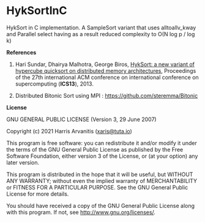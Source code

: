 # HykSortInC
HykSort in C implementation. A  SampleSort variant that uses alltoallv_kway and Parallel select having as a result reduced complexity to O(N log p / log k)

**References**

1. Hari Sundar, Dhairya Malhotra, George Biros, [HykSort: a new variant of hypercube quicksort on distributed memory architectures](http://dx.doi.org/10.1145/2464996.2465442), Proceedings of the 27th international ACM conference on international conference on supercomputing (**ICS13**), 2013. 

2. Distributed Bitonic Sort using MPI : https://github.com/steremma/Bitonic


**License**

GNU GENERAL PUBLIC LICENSE (Version 3, 29 June 2007)

Copyright (c) 2021 Harris Arvanitis (xaris@tuta.io)

This program is free software: you can redistribute it and/or modify it under the terms of the GNU General Public License as published by the Free Software Foundation, either version 3 of the License, or (at your option) any later version.

This program is distributed in the hope that it will be useful, but WITHOUT ANY WARRANTY; without even the implied warranty of MERCHANTABILITY or FITNESS FOR A PARTICULAR PURPOSE. See the GNU General Public License for more details.

You should have received a copy of the GNU General Public License along with this program. If not, see http://www.gnu.org/licenses/.
